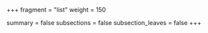 +++
fragment = "list"
weight = 150

summary = false
subsections = false
subsection_leaves = false
+++

